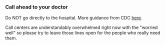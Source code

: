 ### Call ahead to your doctor

Do NOT go directly to the hospital. More guidance from CDC [here](https://www.cdc.gov/coronavirus/2019-ncov/about/steps-when-sick.html).

Call centers are understandably overwhelmed right now with the "worried well" so please try to leave those lines open for the people who really
need them.
